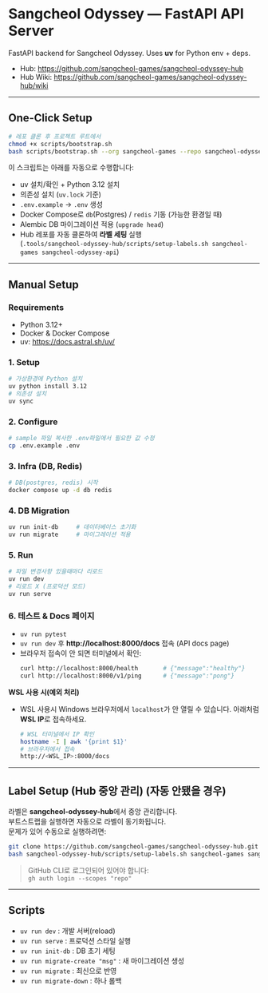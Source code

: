 # Sangcheol Odyssey — FastAPI API Server

FastAPI backend for Sangcheol Odyssey. Uses **uv** for Python env + deps.

- Hub: https://github.com/sangcheol-games/sangcheol-odyssey-hub  
- Hub Wiki: https://github.com/sangcheol-games/sangcheol-odyssey-hub/wiki

---

## One-Click Setup

```bash
# 레포 클론 후 프로젝트 루트에서
chmod +x scripts/bootstrap.sh
bash scripts/bootstrap.sh --org sangcheol-games --repo sangcheol-odyssey-api
```

이 스크립트는 아래를 자동으로 수행합니다:
- uv 설치/확인 + Python 3.12 설치
- 의존성 설치 (`uv.lock` 기준)
- `.env.example` → `.env` 생성
- Docker Compose로 `db`(Postgres) / `redis` 기동 (가능한 환경일 때)
- Alembic DB 마이그레이션 적용 (`upgrade head`)
- Hub 레포를 자동 클론하여 **라벨 세팅** 실행  
  (`.tools/sangcheol-odyssey-hub/scripts/setup-labels.sh sangcheol-games sangcheol-odyssey-api`)

---

## Manual Setup

### Requirements
- Python 3.12+
- Docker & Docker Compose
- uv: https://docs.astral.sh/uv/

### 1. Setup
```bash
# 가상환경에 Python 설치
uv python install 3.12
# 의존성 설치
uv sync
```

### 2. Configure
```bash
# sample 파일 복사한 .env파일에서 필요한 값 수정
cp .env.example .env
```

### 3. Infra (DB, Redis)
```bash
# DB(postgres, redis) 시작
docker compose up -d db redis
```

### 4. DB Migration
```bash
uv run init-db     # 데이터베이스 초기화
uv run migrate     # 마이그레이션 적용
```

### 5. Run
```bash
# 파일 변경사항 있을때마다 리로드
uv run dev     
# 리로드 X (프로덕션 모드)
uv run serve
```

### 6. 테스트 & Docs 페이지

- `uv run pytest`
- `uv run dev` 후  **http://localhost:8000/docs** 접속 (API docs page)
- 브라우저 접속이 안 되면 터미널에서 확인:
  ```bash
  curl http://localhost:8000/health       # {"message":"healthy"}
  curl http://localhost:8000/v1/ping      # {"message":"pong"}

**WSL 사용 시(예외 처리)**

* WSL 사용시 Windows 브라우저에서 `localhost`가 안 열릴 수 있습니다. 아래처럼 **WSL IP**로 접속하세요.

  ```bash
  # WSL 터미널에서 IP 확인
  hostname -I | awk '{print $1}'
  # 브라우저에서 접속
  http://<WSL_IP>:8000/docs
  ```

---

## Label Setup (Hub 중앙 관리) (자동 안됐을 경우)

라벨은 **sangcheol-odyssey-hub**에서 중앙 관리합니다.  
부트스트랩을 실행하면 자동으로 라벨이 동기화됩니다.  
문제가 있어 수동으로 실행하려면:

```bash
git clone https://github.com/sangcheol-games/sangcheol-odyssey-hub.git
bash sangcheol-odyssey-hub/scripts/setup-labels.sh sangcheol-games sangcheol-odyssey-api
```

> GitHub CLI로 로그인되어 있어야 합니다:  
> `gh auth login --scopes "repo"`

---

## Scripts

- `uv run dev` : 개발 서버(reload)
- `uv run serve` : 프로덕션 스타일 실행
- `uv run init-db` : DB 초기 세팅
- `uv run migrate-create "msg"` : 새 마이그레이션 생성
- `uv run migrate` : 최신으로 반영
- `uv run migrate-down` : 하나 롤백